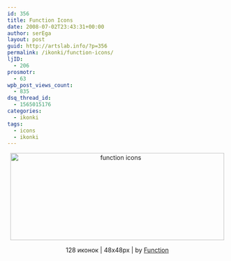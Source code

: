 ```yaml
---
id: 356
title: Function Icons
date: 2008-07-02T23:43:31+00:00
author: serEga
layout: post
guid: http://artslab.info/?p=356
permalink: /ikonki/function-icons/
ljID:
  - 206
prosmotr:
  - 63
wpb_post_views_count:
  - 835
dsq_thread_id:
  - 1565015176
categories:
  - ikonki
tags:
  - icons
  - ikonki
---
```

<p style="text-align: center;">
  <img class="aligncenter" style="border: 0pt none;" src="http://googledrive.com/host/0B9lHVSSSdxdxd0hjdUdmRzY3Tjg/functioniconsnz8.jpg" alt="function icons" width="490" height="200" />
</p>

<p style="text-align: center;">
  128 иконок | 48x48px | by <a href="http://wefunction.com/2008/07/function-free-icon-set/" target="_blank">Function</a>
</p>